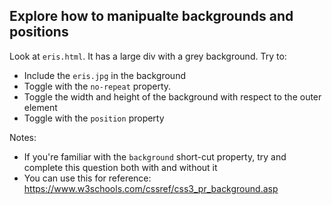 ## Explore how to manipualte backgrounds and positions

Look at `eris.html`. It has a large div with a grey background. Try to:
* Include the `eris.jpg` in the background
* Toggle with the `no-repeat` property.
* Toggle the width and height of the background with respect to the outer element
* Toggle with the `position` property

Notes:
 * If you're familiar with the `background` short-cut property, try and complete this question both with and without it
 * You can use this for reference: https://www.w3schools.com/cssref/css3_pr_background.asp
